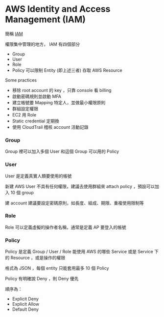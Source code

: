 AWS Identity and Access Management (IAM)
========================================

簡稱 [IAM](https://aws.amazon.com/tw/iam/)

權限集中管理的地方， IAM 有四個部分

* Group
* User
* Role
* Policy 可以限制 Entity (即上述三者) 存取 AWS Resource

Some practices

* 移除 root account 的 key ，只靠 console 看 billing
* 啟動密碼規則並啟動 MFA
* 建立帳號要 Mapping 特定人，並做最小權限原則
* 群組設定權限
* EC2 用 Role
* Static credential 定期換
* 使用 CloudTrail 稽核 account 活動記錄

### Group

Group 裡可以加入多個 User 和這個 Group 可以用的 Policy

### User

User 是定義真實人類要使用的帳號

新建 AWS User 不具有任何權限，建議去使用群組來 attach policy ，預設可以加入 10 個 group

建 account 建議要設定密碼原則，如長度、組成、期限、重複使用限制等

### Role

Role 可以定義虛擬的操作者名稱，通常是定義 AP 要登入的帳號

### Policy

Policy 是定義 Group / User / Role 能使用 AWS 的哪些 Service 或是 Service 下的 Resource ，或是操作的權限

格式為 JSON ，每個 entity 只能套用最多 10 個 Policy

Policy 有明確說 Deny ，則 Deny 優先

順序為：

* Explicit Deny
* Explicit Allow
* Default Deny
